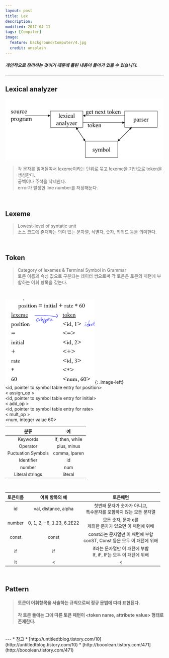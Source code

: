 ```yaml
---
layout: post
title: Lex
description:
modified: 2017-04-11
tags: [Compiler]
image:
  feature: background/Computer/4.jpg
  credit: unsplash
---
```

#####  개인적으로 정리하는 것이기 때문에 틀린 내용이 들어가 있을 수 있습니다.
---

## Lexical analyzer
![interaction](/images/compiler/interactionLex.png)

> 각 문자를 읽어들여서 lexeme이라는 단위로 묶고 lexeme을 기반으로 token을 생성한다.<br />
> 공백이나 주석을 삭제한다.<br />
> error가 발생한 line number를 저장해둔다.<br />

<br />

## Lexeme
> Lowest-level of syntatic unit<br />
> 소스 코드에 존재하는 의미 있는 문자열, 식별자, 숫자, 키워드 등을 의미한다.

<br />

## Token
> Category of lexemes & Terminal Symbol in Grammar<br />
> 토큰 이름과 속성 값으로 구분되는 데이터 쌍으로써 각 토큰은 토큰의 패턴에 부합하는 어휘 항목을 갖는다.

<br />

![lexical](/images/compiler/lexical.png){: .image-left}
<br/><id, pointer to symbol table entry for position><br />
< assign_op ><br />
<id, pointer to symbol table entry for initial><br />
< add_op ><br />
<id, pointer to symbol table entry for rate><br />
< mult_op ><br />
<num, integer value 60><br />

| 분류 | 예 |
|:---:|:---:|
| Keywords | if, then, while |
| Operator | plus, minus |
| Puctuation Symbols | comma, lparen |
| Identifier | id |
| number | num |
| Literal strings | literal |

<br/>

| 토큰이름 | 어휘 항목의 예 | 토큰패턴 |
|:----:|:---:|:---:|
| id | val, distance, alpha | 첫번째 문자가 숫자가 아니고, <br />특수문자를 포함하지 않는 모든 문자열 |
| number | 0, 1, 2, -6, 1.23, 6.2E22 | 모든 숫자, 문자 e를 <br />제외한 문자가 있으면 이 패턴에 위배 |
| const | const | const라는 문자열만 이 패턴에 부합 <br />conST, Const 등은 모두 이 패턴에 위배 |
| if | if | if라는 문자열만 이 패턴에 부합 <br /> If, iF, IF는 모두 이 패턴에 위배 |
| lt | < | < |

<br />

## Pattern
> #### 토큰이 어휘항목을 서술하는 규칙으로써 정규 문법에 따라 표현된다.
> #### 각 토큰 들에는 그에 따른 토큰 패턴이 <token name, attribute value> 형태로 존재한다.

<br/>
---
* 참고
    * [http://untitledtblog.tistory.com/10](http://untitledtblog.tistory.com/10)
    * [http://booolean.tistory.com/471](http://booolean.tistory.com/471)
